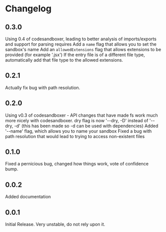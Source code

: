 # Changelog

## 0.3.0

Using 0.4 of codesandboxer, leading to better analysis of imports/exports and support for parsing requires
Add a `name` flag that allows you to set the sandbox's name
Add an `allowedExtensions` flag that allows extensions to be provided (for example '.jsx')
If the entry file is of a different file type, automatically add that file type to the allowed extensions.

## 0.2.1

Actually fix bug with path resolution.

## 0.2.0

Using v0.3 of codesandboxer - API changes that have made fs work much more nicely
with codesandboxer.
dry flag is now '--dry, -D' instead of '--dry, -d' (this has been made so -d can be used with dependencies)
Added '--name' flag, which allows you to name your sandbox
Fixed a bug with path resolution that would lead to trying to access non-existent files

## 0.1.0

Fixed a pernicious bug, changed how things work, vote of confidence bump.

## 0.0.2

Added documentation

## 0.0.1

Initial Release. Very unstable, do not rely upon it.
